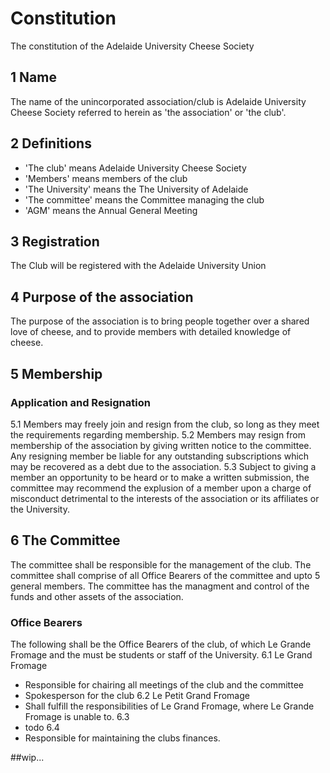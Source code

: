Constitution
================
The constitution of the Adelaide University Cheese Society

1 Name
----------------
The name of the unincorporated association/club is Adelaide University Cheese Society referred to herein as 'the association' or 'the club'.

2 Definitions
----------------
* 'The club' means Adelaide University Cheese Society
* 'Members' means members of the club
* 'The University' means the The University of Adelaide
* 'The committee' means the Committee managing the club
* 'AGM' means the Annual General Meeting

3 Registration
----------------
The Club will be registered with the Adelaide University Union

4 Purpose of the association
----------------
The purpose of the association is to bring people together over a shared love of cheese, and to provide members with detailed knowledge of cheese.

5 Membership
----------------
### Application and Resignation
5.1 Members may freely join and resign from the club, so long as they meet the requirements regarding membership.
5.2 Members may resign from membership of the association by giving written notice to the committee. Any resigning member be liable for any outstanding subscriptions which may be recovered as a debt due to the association.
5.3 Subject to giving a member an opportunity to be heard or to make a written submission, the committee may recommend the explusion of a member upon a charge of misconduct detrimental to the interests of the association or its affiliates or the University.

6 The Committee
----------------
The committee shall be responsible for the management of the club. The committee shall comprise of all Office Bearers of the committee and upto 5 general members. The committee has the managment and control of the funds and other assets of the association.
### Office Bearers
The following shall be the Office Bearers of the club, of which Le Grande Fromage and the <Treasurer> must be students or staff of the University.
6.1 Le Grand Fromage
* Responsible for chairing all meetings of the club and the committee
* Spokesperson for the club
6.2 Le Petit Grand Fromage
* Shall fulfill the responsibilities of Le Grand Fromage, where Le Grande Fromage is unable to.
6.3 <Secretary>
* todo
6.4 <Treasurer>
* Responsible for maintaining the clubs finances.
 
##wip...
